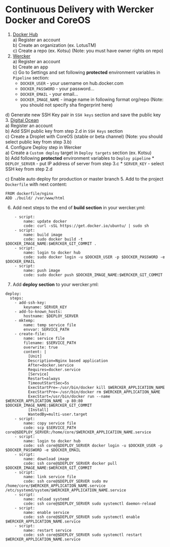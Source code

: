 # Continuous Delivery with Wercker Docker and CoreOS

1. [Docker Hub](https://hub.docker.com)  
  a) Register an account  
  b) Create an organization (ex. LotusTM)  
  c) Create a repo (ex. Kotsu) (Note: you must have owner rights on repo)  
2. [Wercker](http://wercker.com)  
  a) Register an account  
  b) Create an app  
  c) Go to Settings and set following **protected** environment variables in `Pipeline` section:
    * `DOCKER_USER` - your username on hub.docker.com
    * `DOCKER_PASSWORD` - your password...
    * `DOCKER_EMAIL` - your email...
    * `DOCKER_IMAGE_NAME` - image name in following format org/repo (Note: you should not specify sha fingerprint here)

  d) Generate new SSH Key pair in `SSH keys` section and save the public key
3. [Digital Ocean](https://digitalocean.com)  
  a) Register an account  
  b) Add SSH public key from step 2.d in `SSH Keys` section  
  c) Create a Droplet with CoreOS (stable or beta channel) (Note: you should select public key from step 3.b)  
4. Configure Deploy step in Wercker  
  a) Create a `Custom deploy` target in `Deploy targets` section (ex. Kotsu)  
  b) Add following **protected** environment variables to `Deploy pipeline`
    * `DEPLOY_SERVER` - put IP address of server from step 3.c
    * `SERVER_KEY` - select SSH key from step 2.d

  c) Enable auto deploy for production or master branch
5. Add to the project `Dockerfile` with next content:
```
FROM dockerfile/nginx
ADD ./build/ /var/www/html
```
6. Add next steps to the end of **build section** in your wercker.yml:
```
    - script:
        name: update docker
        code: curl -sSL https://get.docker.io/ubuntu/ | sudo sh
    - script:
        name: build image
        code: sudo docker build -t $DOCKER_IMAGE_NAME:$WERCKER_GIT_COMMIT .
    - script:
        name: login to docker hub
        code: sudo docker login -u $DOCKER_USER -p $DOCKER_PASSWORD -e $DOCKER_EMAIL
    - script:
        name: push image
        code: sudo docker push $DOCKER_IMAGE_NAME:$WERCKER_GIT_COMMIT
```
7. Add **deploy section** to your wercker.yml:
```
deploy:
  steps:
    - add-ssh-key:
        keyname: SERVER_KEY
    - add-to-known_hosts:
        hostname: $DEPLOY_SERVER
    - mktemp:
        name: temp service file
        envvar: SERVICE_PATH
    - create-file:
        name: service file
        filename: $SERVICE_PATH
        overwrite: true
        content: |
          [Unit]
          Description=Nginx based application
          After=docker.service
          Requires=docker.service
          [Service]
          Restart=always
          TimeoutStartSec=5s
          ExecStartPre=-/usr/bin/docker kill $WERCKER_APPLICATION_NAME
          ExecStartPre=-/usr/bin/docker rm $WERCKER_APPLICATION_NAME
          ExecStart=/usr/bin/docker run --name $WERCKER_APPLICATION_NAME -p 80:80 $DOCKER_IMAGE_NAME:$WERCKER_GIT_COMMIT
          [Install]
          WantedBy=multi-user.target
    - script:
        name: copy service file
        code: scp $SERVICE_PATH core@$DEPLOY_SERVER:/home/core/$WERCKER_APPLICATION_NAME.service
    - script:
        name: login to docker hub
        code: ssh core@$DEPLOY_SERVER docker login -u $DOCKER_USER -p $DOCKER_PASSWORD -e $DOCKER_EMAIL
    - script:
        name: download image
        code: ssh core@$DEPLOY_SERVER docker pull $DOCKER_IMAGE_NAME:$WERCKER_GIT_COMMIT
    - script:
        name: link service file
        code: ssh core@$DEPLOY_SERVER sudo mv /home/core/$WERCKER_APPLICATION_NAME.service /etc/systemd/system/$WERCKER_APPLICATION_NAME.service
    - script:
        name: reload systemd
        code: ssh core@$DEPLOY_SERVER sudo systemctl daemon-reload
    - script:
        name: enable service
        code: ssh core@$DEPLOY_SERVER sudo systemctl enable $WERCKER_APPLICATION_NAME.service
    - script:
        name: restart service
        code: ssh core@$DEPLOY_SERVER sudo systemctl restart $WERCKER_APPLICATION_NAME.service
```